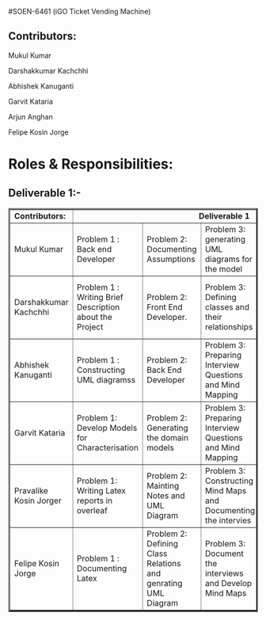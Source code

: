#SOEN-6461 (iGO Ticket Vending Machine)

## Contributors:

Mukul Kumar	

Darshakkumar Kachchhi
	
Abhishek Kanuganti

Garvit Kataria

Arjun Anghan

Felipe Kosin Jorge

# Roles & Responsibilities:

## Deliverable 1:- 
	

  <table border="3px solid">
      <tbody border="2px solid">
         <tr>
            <td><b>Contributors:<b></td>
            <td colspan="5" align="center"><b>Deliverable 1<b></td>
         </tr>
         <tr>
            <td>Mukul Kumar</td>
            <td>Problem 1 : Back end Developer </td>
            <td>Problem 2:  Documenting Assumptions</td>
            <td>Problem 3: generating UML diagrams for the model</td>
            <td>Problem 4: generating Use Cases for Model</td>
            <td>Problem 5: Maintaing version control Github</td>
         </tr>
         <tr>
            <td>Darshakkumar Kachchhi</td>
            <td>Problem 1 : Writing Brief Description about the Project</td>
            <td>Problem 2: Front End Developer.</td>
            <td>Problem 3: Defining classes and their relationships</td>
            <td>Problem 4: Preparing Interview Questions and Mind Mapping</td>
            <td>Problem 5: Documenting Assumptions</td>
         </tr>
         <tr>
            <td>Abhishek Kanuganti</td>
            <td>Problem 1 : Constructing UML diagramss</td>
            <td>Problem 2: Back End Developer</td>
            <td>Problem 3: Preparing Interview Questions and Mind Mapping</td>
            <td>Problem 4: generating use cases</td>
            <td>Problem 5: generating UMl Activity Diagram</td>
         </tr>
         <tr>
            <td>Garvit Kataria</td>
            <td>Problem 1: Develop Models for Characterisation</td>
            <td>Problem 2: Generating the domain models</td>
            <td>Problem 3: Preparing Interview Questions and Mind Mapping</td>
            <td>Problem 4: Constructing Mind Maps and Documenting the intervies</td>
            <td>Problem 5: Documenting Minutes of Meetings</td>
         </tr>
         <tr>
            <td>Pravalike Kosin Jorger</td>
            <td>Problem 1: Writing Latex reports in overleaf</td>
            <td>Problem 2: Mainting Notes and UML Diagram</td>
            <td>Problem 3: Constructing Mind Maps and Documenting the intervies</td>
            <td>Problem 4: Constructing a UML activity diagram</td>
            <td>Problem 5: Writing Descriptions and Introductions</td>
         </tr>
         <tr>
            <td>Felipe Kosin Jorge</td>
            <td>Problem 1 : Documenting Latex</td>
            <td>Problem 2: Defining Class Relations and genrating UML Diagram</td>
            <td>Problem 3: Document the interviews and Develop Mind Maps</td>
            <td>Problem 4: Constructing UML and Use Case Diagrams</td>
            <td>Problem 5: Maintaining Github Repo Structure</td>
         </tr>
      </tbody>
   </table>
